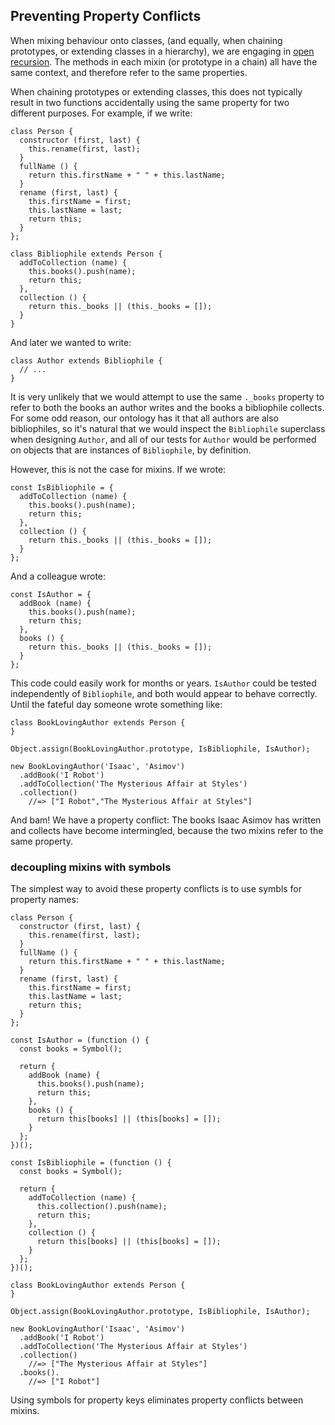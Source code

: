 ## Preventing Property Conflicts

When mixing behaviour onto classes, (and equally, when chaining prototypes, or extending classes in a hierarchy), we are engaging in [open recursion][or]. The methods in each mixin (or prototype in a chain) all have the same context, and therefore refer to the same properties.

[or]: https://en.wikipedia.org/wiki/Open_recursion#Open_recursion

When chaining prototypes or extending classes, this does not typically result in two functions accidentally using the same property for two different purposes. For example, if we write:

~~~~~~~~
class Person {
  constructor (first, last) {
    this.rename(first, last);
  }
  fullName () {
    return this.firstName + " " + this.lastName;
  }
  rename (first, last) {
    this.firstName = first;
    this.lastName = last;
    return this;
  }
};

class Bibliophile extends Person {
  addToCollection (name) {
    this.books().push(name);
    return this;
  },
  collection () {
    return this._books || (this._books = []);
  }
}
~~~~~~~~

And later we wanted to write:

~~~~~~~~
class Author extends Bibliophile {
  // ...
}
~~~~~~~~

It is very unlikely that we would attempt to use the same `._books` property to refer to both the books an author writes and the books a bibliophile collects. For some odd reason, our ontology has it that all authors are also bibliophiles, so it's natural that we would inspect the `Bibliophile` superclass when designing `Author`, and all of our tests for `Author` would be performed on objects that are instances of `Bibliophile`, by definition.

However, this is not the case for mixins. If we wrote:

~~~~~~~~
const IsBibliophile = {
  addToCollection (name) {
    this.books().push(name);
    return this;
  },
  collection () {
    return this._books || (this._books = []);
  }
};
~~~~~~~~

And a colleague wrote:

~~~~~~~~
const IsAuthor = {
  addBook (name) {
    this.books().push(name);
    return this;
  },
  books () {
    return this._books || (this._books = []);
  }
};
~~~~~~~~

This code could easily work for months or years. `IsAuthor` could be tested independently of `Bibliophile`, and both would appear to behave correctly. Until the fateful day someone wrote something like:

~~~~~~~~
class BookLovingAuthor extends Person {
}

Object.assign(BookLovingAuthor.prototype, IsBibliophile, IsAuthor);

new BookLovingAuthor('Isaac', 'Asimov')
  .addBook('I Robot')
  .addToCollection('The Mysterious Affair at Styles')
  .collection()
    //=> ["I Robot","The Mysterious Affair at Styles"]
~~~~~~~~

And bam! We have a property conflict: The books Isaac Asimov has written and collects have become intermingled, because the two mixins refer to the same property.

### decoupling mixins with symbols

The simplest way to avoid these property conflicts is to use symbls for property names:

~~~~~~~~
class Person {
  constructor (first, last) {
    this.rename(first, last);
  }
  fullName () {
    return this.firstName + " " + this.lastName;
  }
  rename (first, last) {
    this.firstName = first;
    this.lastName = last;
    return this;
  }
};

const IsAuthor = (function () {
  const books = Symbol();
  
  return {
    addBook (name) {
      this.books().push(name);
      return this;
    },
    books () {
      return this[books] || (this[books] = []);
    }
  };
})();

const IsBibliophile = (function () {
  const books = Symbol();
  
  return {
    addToCollection (name) {
      this.collection().push(name);
      return this;
    },
    collection () {
      return this[books] || (this[books] = []);
    }
  };
})();

class BookLovingAuthor extends Person {
}

Object.assign(BookLovingAuthor.prototype, IsBibliophile, IsAuthor);

new BookLovingAuthor('Isaac', 'Asimov')
  .addBook('I Robot')
  .addToCollection('The Mysterious Affair at Styles')
  .collection()
    //=> ["The Mysterious Affair at Styles"]
  .books().
    //=> ["I Robot"]
~~~~~~~~

Using symbols for property keys eliminates property conflicts between mixins.

